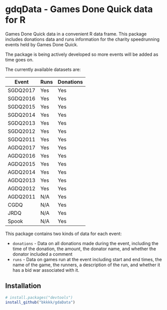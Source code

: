 # gdqData - Games Done Quick data for R

Games Done Quick data in a convenient R data frame. This package includes donations data and runs information for the charity speedrunning events held by Games Done Quick.

The package is being actively developed so more events will be added as time goes on.

The currently available datasets are:

| Event | Runs | Donations |
|---|---|---|
| SGDQ2017 | Yes | Yes |
| SGDQ2016 | Yes | Yes |
| SGDQ2015 | Yes | Yes |
| SGDQ2014 | Yes | Yes |
| SGDQ2013 | Yes | Yes |
| SGDQ2012 | Yes | Yes |
| SGDQ2011 | Yes | Yes |
| AGDQ2017 | Yes | Yes |
| AGDQ2016 | Yes | Yes |
| AGDQ2015 | Yes | Yes |
| AGDQ2014 | Yes | Yes |
| AGDQ2013 | Yes | Yes |
| AGDQ2012 | Yes | Yes |
| AGDQ2011 | N/A | Yes |
| CGDQ | N/A | Yes |
| JRDQ | N/A | Yes |
| Spook | N/A | Yes |

This package contains two kinds of data for each event:

* `donations` - Data on all donations made during the event, including the time of the donation, the amount, the donator name, and whether the donator included a comment
* `runs` - Data on games run at the event including start and end times, the name of the game, the runners, a description of the run, and whether it has a bid war associated with it.

## Installation

```R
# install.packages("devtools")
install_github("bkkkk/gdaData")
```
